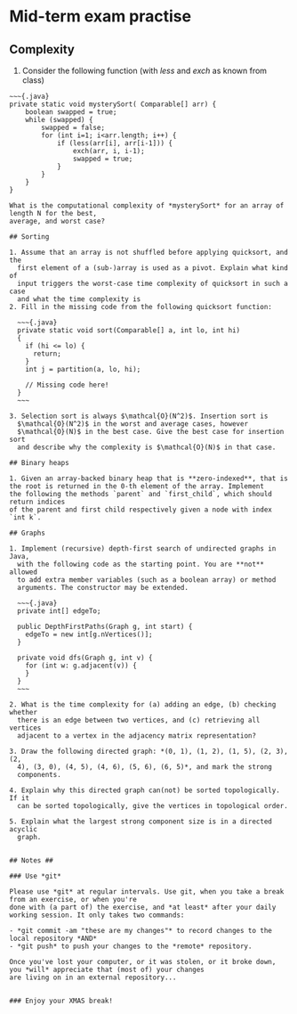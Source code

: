 # Mid-term exam practise

## Complexity

  1. Consider the following function (with *less* and *exch* as known from class)
  
    ~~~{.java}
    private static void mysterySort( Comparable[] arr) {
        boolean swapped = true;
        while (swapped) {
            swapped = false;
            for (int i=1; i<arr.length; i++) {
                if (less(arr[i], arr[i-1])) {
                    exch(arr, i, i-1);
                    swapped = true;
                }
            }
        }
    }
   ~~~
   What is the computational complexity of *mysterySort* for an array of length N for the best,
   average, and worst case?
     
## Sorting

  1. Assume that an array is not shuffled before applying quicksort, and the
     first element of a (sub-)array is used as a pivot. Explain what kind of
     input triggers the worst-case time complexity of quicksort in such a case
     and what the time complexity is
  2. Fill in the missing code from the following quicksort function:

     ~~~{.java}
     private static void sort(Comparable[] a, int lo, int hi)
     {
       if (hi <= lo) {
         return;
       }
       int j = partition(a, lo, hi);

       // Missing code here!
     }
     ~~~

  3. Selection sort is always $\mathcal{O}(N^2)$. Insertion sort is
     $\mathcal{O}(N^2)$ in the worst and average cases, however
     $\mathcal{O}(N)$ in the best case. Give the best case for insertion sort
     and describe why the complexity is $\mathcal{O}(N)$ in that case.

## Binary heaps

1. Given an array-backed binary heap that is **zero-indexed**, that is
   the root is returned in the 0-th element of the array. Implement
   the following the methods `parent` and `first_child`, which should return indices
   of the parent and first child respectively given a node with index `int k`.

## Graphs

  1. Implement (recursive) depth-first search of undirected graphs in Java,
     with the following code as the starting point. You are **not** allowed
     to add extra member variables (such as a boolean array) or method
     arguments. The constructor may be extended.

     ~~~{.java}
     private int[] edgeTo;

     public DepthFirstPaths(Graph g, int start) {
       edgeTo = new int[g.nVertices()];
     }

     private void dfs(Graph g, int v) {
       for (int w: g.adjacent(v)) {
       }
     }
     ~~~

  2. What is the time complexity for (a) adding an edge, (b) checking whether
     there is an edge between two vertices, and (c) retrieving all vertices
     adjacent to a vertex in the adjacency matrix representation?

  3. Draw the following directed graph: *(0, 1), (1, 2), (1, 5), (2, 3), (2,
     4), (3, 0), (4, 5), (4, 6), (5, 6), (6, 5)*, and mark the strong
     components.

  4. Explain why this directed graph can(not) be sorted topologically. If it
     can be sorted topologically, give the vertices in topological order.

  5. Explain what the largest strong component size is in a directed acyclic
     graph.


## Notes ##

### Use *git*

Please use *git* at regular intervals. Use git, when you take a break from an exercise, or when you're
done with (a part of) the exercise, and *at least* after your daily working session. It only takes two commands:

- *git commit -am "these are my changes"* to record changes to the local repository *AND*
- *git push* to push your changes to the *remote* repository.

Once you've lost your computer, or it was stolen, or it broke down, you *will* appreciate that (most of) your changes
are living on in an external repository...


### Enjoy your XMAS break! 
